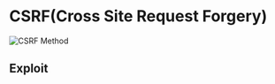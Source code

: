 # CSRF(Cross Site Request Forgery)


![CSRF Method](https://raw.githubusercontent.com/k2haxor/HACK-THEM-ALL/master/CSRF/CSRF-CheatSheet.png)

## Exploit
